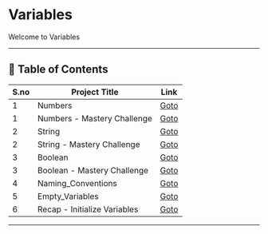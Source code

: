 # Variables

Welcome to Variables

---

## 📅 Table of Contents

| S.no | Project Title                  | Link                                              |
|------|--------------------------------|---------------------------------------------------|
| 1    | Numbers                        | [Goto](1_numbers/README.md)                       |
| 1    | Numbers - Mastery Challenge    | [Goto](1_numbers/mastery_challenge/README.md)     |
| 2    | String                         | [Goto](2_string/README.md)                        |
| 2    | String - Mastery Challenge     | [Goto](2_string/mastery_challenge/README.md)      |
| 3    | Boolean                        | [Goto](3_boolean/README.md)                       |
| 3    | Boolean - Mastery Challenge    | [Goto](3_boolean/mastery_challenge/README.md)     |
| 4    | Naming_Conventions             | [Goto](4_naming_conventions/README.md)            |
| 5    | Empty_Variables                | [Goto](5_empty_variables/README.md)               |
| 6    | Recap - Initialize Variables   | [Goto](6_recap/README.md)                         |


---

